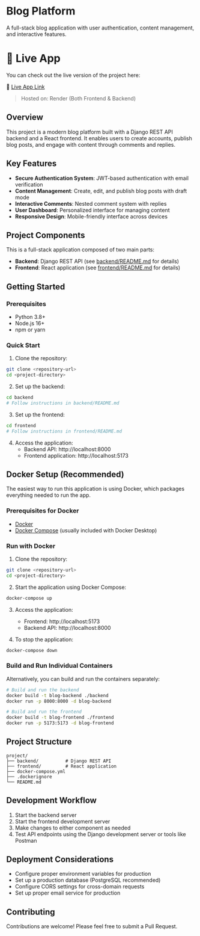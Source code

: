 # Blog Platform

A full-stack blog application with user authentication, content management, and interactive features.

# 🚀 Live App

You can check out the live version of the project here:

🔗 [Live App Link](https://blog-app-21s5.onrender.com)

> Hosted on: Render (Both Frontend & Backend)

## Overview

This project is a modern blog platform built with a Django REST API backend and a React frontend. It enables users to create accounts, publish blog posts, and engage with content through comments and replies.

## Key Features

- **Secure Authentication System**: JWT-based authentication with email verification
- **Content Management**: Create, edit, and publish blog posts with draft mode
- **Interactive Comments**: Nested comment system with replies
- **User Dashboard**: Personalized interface for managing content
- **Responsive Design**: Mobile-friendly interface across devices

## Project Components

This is a full-stack application composed of two main parts:

- **Backend**: Django REST API (see [backend/README.md](./backend/backend-readme.md) for details)
- **Frontend**: React application (see [frontend/README.md](./frontend/frontend-readme.md) for details)

## Getting Started

### Prerequisites

- Python 3.8+
- Node.js 16+
- npm or yarn

### Quick Start

1. Clone the repository:
```bash
git clone <repository-url>
cd <project-directory>
```

2. Set up the backend:
```bash
cd backend
# Follow instructions in backend/README.md
```

3. Set up the frontend:
```bash
cd frontend
# Follow instructions in frontend/README.md
```

4. Access the application:
   - Backend API: http://localhost:8000
   - Frontend application: http://localhost:5173

## Docker Setup (Recommended)

The easiest way to run this application is using Docker, which packages everything needed to run the app.

### Prerequisites for Docker
- [Docker](https://docs.docker.com/get-docker/)
- [Docker Compose](https://docs.docker.com/compose/install/) (usually included with Docker Desktop)

### Run with Docker

1. Clone the repository:
```bash
git clone <repository-url>
cd <project-directory>
```

2. Start the application using Docker Compose:
```bash
docker-compose up
```

3. Access the application:
   - Frontend: http://localhost:5173
   - Backend API: http://localhost:8000

4. To stop the application:
```bash
docker-compose down
```

### Build and Run Individual Containers

Alternatively, you can build and run the containers separately:

```bash
# Build and run the backend
docker build -t blog-backend ./backend
docker run -p 8000:8000 -d blog-backend

# Build and run the frontend
docker build -t blog-frontend ./frontend
docker run -p 5173:5173 -d blog-frontend
```

## Project Structure

```
project/
├── backend/          # Django REST API
├── frontend/         # React application
├── docker-compose.yml
├── .dockerignore
└── README.md
```

## Development Workflow

1. Start the backend server
2. Start the frontend development server
3. Make changes to either component as needed
4. Test API endpoints using the Django development server or tools like Postman

## Deployment Considerations

- Configure proper environment variables for production
- Set up a production database (PostgreSQL recommended)
- Configure CORS settings for cross-domain requests
- Set up proper email service for production

## Contributing

Contributions are welcome! Please feel free to submit a Pull Request.